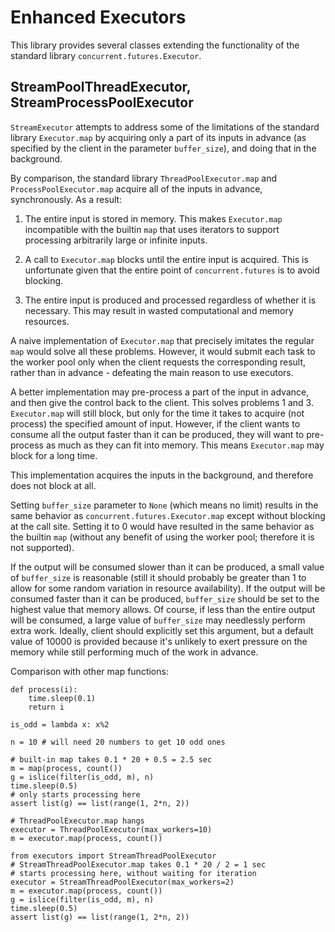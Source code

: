 # Enhanced Executors

This library provides several classes extending the functionality of the
standard library `concurrent.futures.Executor`.

## StreamPoolThreadExecutor, StreamProcessPoolExecutor

`StreamExecutor` attempts to address some of the limitations of the standard
library `Executor.map` by acquiring only a part of its inputs in advance (as
specified by the client in the parameter `buffer_size`), and doing that in
the background.

By comparison, the standard library `ThreadPoolExecutor.map` and
`ProcessPoolExecutor.map` acquire all of the inputs in advance,
synchronously. As a result:

1. The entire input is stored in memory. This makes `Executor.map`
incompatible with the builtin `map` that uses iterators to support processing
arbitrarily large or infinite inputs.

2. A call to `Executor.map` blocks until the entire input is acquired. This
is unfortunate given that the entire point of `concurrent.futures` is to
avoid blocking.

3. The entire input is produced and processed regardless of whether it is
necessary. This may result in wasted computational and memory resources.


A naive implementation of `Executor.map` that precisely imitates the regular
`map` would solve all these problems. However, it would submit each task to
the worker pool only when the client requests the corresponding result,
rather than in advance - defeating the main reason to use executors.

A better implementation may pre-process a part of the input in advance, and
then give the control back to the client. This solves problems 1 and 3.
`Executor.map` will still block, but only for the time it takes to acquire
(not process) the specified amount of input. However, if the client wants to
consume all the output faster than it can be produced, they will want to
pre-process as much as they can fit into memory. This means `Executor.map`
may block for a long time.

This implementation acquires the inputs in the background, and therefore does
not block at all.

Setting `buffer_size` parameter to `None` (which means no limit)
results in the same behavior as `concurrent.futures.Executor.map` except
without blocking at the call site. Setting it to 0 would have resulted in the
same behavior as the builtin `map` (without any benefit of using the worker
pool; therefore it is not supported).

If the output will be consumed slower than it can be produced, a small value
of `buffer_size` is reasonable (still it should probably be greater
than 1 to allow for some random variation in resource availability). If the
output will be consumed faster than it can be produced, `buffer_size`
should be set to the highest value that memory allows. Of course, if less
than the entire output will be consumed, a large value of `buffer_size`
may needlessly perform extra work. Ideally, client should explicitly set this
argument, but a default value of 10000 is provided because it's unlikely to
exert pressure on the memory while still performing much of the work in
advance.

Comparison with other map functions:

    def process(i):
        time.sleep(0.1)
        return i

    is_odd = lambda x: x%2

    n = 10 # will need 20 numbers to get 10 odd ones

    # built-in map takes 0.1 * 20 + 0.5 = 2.5 sec
    m = map(process, count())
    g = islice(filter(is_odd, m), n)
    time.sleep(0.5)
    # only starts processing here
    assert list(g) == list(range(1, 2*n, 2))

    # ThreadPoolExecutor.map hangs
    executor = ThreadPoolExecutor(max_workers=10)
    m = executor.map(process, count())

    from executors import StreamThreadPoolExecutor
    # StreamThreadPoolExecutor.map takes 0.1 * 20 / 2 = 1 sec
    # starts processing here, without waiting for iteration
    executor = StreamThreadPoolExecutor(max_workers=2)
    m = executor.map(process, count())
    g = islice(filter(is_odd, m), n)
    time.sleep(0.5)
    assert list(g) == list(range(1, 2*n, 2))
